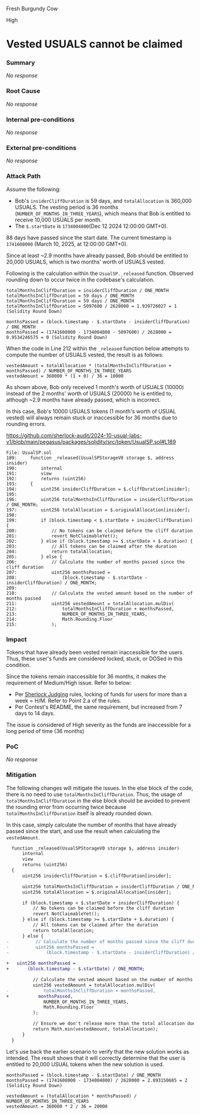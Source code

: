 Fresh Burgundy Cow

High

# Vested USUALS cannot be claimed

### Summary

_No response_

### Root Cause

_No response_

### Internal pre-conditions

_No response_

### External pre-conditions

_No response_

### Attack Path

Assume the following:

- Bob's `insiderCliffDuration` is 59 days, and `totalAllocation` is 360,000 USUALS. The vesting period is 36 months (`NUMBER_OF_MONTHS_IN_THREE_YEARS`), which means that Bob is entitled to receive 10,000 USUALS per month.
- The `$.startDate` is `1734004800`(Dec 12 2024 12:00:00 GMT+0).

88 days have passed since the start date. The current timestamp is `1741608000` (March 10, 2025, at 12:00:00 GMT+0). 

Since at least ~2.9 months have already passed, Bob should be entitled to 20,000 USUALS, which is two months' worth of USUALS vested. 

Following is the calculation within the `UsualSP._released` function. Observed rounding down to occur twice in the codebase's calculation.

```solidity
totalMonthsInCliffDuration = insiderCliffDuration / ONE_MONTH
totalMonthsInCliffDuration = 59 days / ONE_MONTH
totalMonthsInCliffDuration = 59 days / ONE_MONTH
totalMonthsInCliffDuration = 5097600 / 2628000 = 1.939726027 = 1 (Solidity Round Down)

monthsPassed = (block.timestamp - $.startDate - insiderCliffDuration) / ONE_MONTH
monthsPassed = (1741608000 - 1734004800 - 5097600) / 2628000 = 0.9534246575 = 0 (Solidity Round Down)
```

When the code in Line 212 within the `_released` function below attempts to compute the number of USUALS vested, the result is as follows:

```solidity
vestedAmount = totalAllocation * (totalMonthsInCliffDuration + monthsPassed) / NUMBER_OF_MONTHS_IN_THREE_YEARS
vestedAmount = 360000 * (1 + 0) / 36 = 10000
```

As shown above, Bob only received 1 month's worth of USUALS (10000) instead of the 2 months' worth of USUALS (20000) he is entitled to, although ~2.9 months have already passed, which is incorrect.

In this case, Bob's 10000 USUALS tokens (1 month's worth of USUAL vested) will always remain stuck or inaccessible for 36 months due to rounding errors.

https://github.com/sherlock-audit/2024-10-usual-labs-v1/blob/main/pegasus/packages/solidity/src/token/UsualSP.sol#L189

```solidity
File: UsualSP.sol
189:     function _released(UsualSPStorageV0 storage $, address insider)
190:         internal
191:         view
192:         returns (uint256)
193:     {
194:         uint256 insiderCliffDuration = $.cliffDuration[insider];
195: 
196:         uint256 totalMonthsInCliffDuration = insiderCliffDuration / ONE_MONTH;
197:         uint256 totalAllocation = $.originalAllocation[insider];
198: 
199:         if (block.timestamp < $.startDate + insiderCliffDuration) {
200:             // No tokens can be claimed before the cliff duration
201:             revert NotClaimableYet();
202:         } else if (block.timestamp >= $.startDate + $.duration) {
203:             // All tokens can be claimed after the duration
204:             return totalAllocation;
205:         } else {
206:             // Calculate the number of months passed since the cliff duration
207:             uint256 monthsPassed =
208:                 (block.timestamp - $.startDate - insiderCliffDuration) / ONE_MONTH;
209: 
210:             // Calculate the vested amount based on the number of months passed
211:             uint256 vestedAmount = totalAllocation.mulDiv(
212:                 totalMonthsInCliffDuration + monthsPassed,
213:                 NUMBER_OF_MONTHS_IN_THREE_YEARS,
214:                 Math.Rounding.Floor
215:             );
```

### Impact

Tokens that have already been vested remain inaccessible for the users. Thus, these user's funds are considered locked, stuck, or DOSed in this condition.

Since the tokens remain inaccessible for 36 months, it makes the requirement of Medium/High issue. Refer to below:

- Per [Sherlock Judging](https://docs.sherlock.xyz/audits/real-time-judging/judging#iii.-sherlocks-standards) rules, locking of funds for users for more than a week = H/M. Refer to Point 2.a of the rules.
- Per Contest's README, the same requirement, but increased from 7 days to 14 days.

The issue is considered of High severity as the funds are inaccessible for a long period of time (36 months)

### PoC

_No response_

### Mitigation

The following changes will mitigate the issues. In the else block of the code, there is no need to use `totalMonthsInCliffDuration`. Thus, the usage of `totalMonthsInCliffDuration` in the else block should be avoided to prevent the rounding error from occurring twice because `totalMonthsInCliffDuration` itself is already rounded down.

In this case, simply calculate the number of months that have already passed since the start, and use the result when calculating the `vestedAmount`.


```diff
  function _released(UsualSPStorageV0 storage $, address insider)
      internal
      view
      returns (uint256)
  {
      uint256 insiderCliffDuration = $.cliffDuration[insider];

      uint256 totalMonthsInCliffDuration = insiderCliffDuration / ONE_MONTH;
      uint256 totalAllocation = $.originalAllocation[insider];

      if (block.timestamp < $.startDate + insiderCliffDuration) {
          // No tokens can be claimed before the cliff duration
          revert NotClaimableYet();
      } else if (block.timestamp >= $.startDate + $.duration) {
          // All tokens can be claimed after the duration
          return totalAllocation;
      } else {
-          // Calculate the number of months passed since the cliff duration
-          uint256 monthsPassed =
-              (block.timestamp - $.startDate - insiderCliffDuration) / ONE_MONTH;

+	uint256 monthsPassed =
+		(block.timestamp - $.startDate) / ONE_MONTH;

          // Calculate the vested amount based on the number of months passed
          uint256 vestedAmount = totalAllocation.mulDiv(
-             totalMonthsInCliffDuration + monthsPassed,
+			monthsPassed,
              NUMBER_OF_MONTHS_IN_THREE_YEARS,
              Math.Rounding.Floor
          );

          // Ensure we don't release more than the total allocation due to rounding
          return Math.min(vestedAmount, totalAllocation);
      }
  }
```

Let's use back the earlier scenario to verify that the new solution works as intended. The result shows that it will correctly determine that the user is entitled to 20,000 USUAL tokens when the new solution is used.

```solidity
monthsPassed = (block.timestamp - $.startDate) / ONE_MONTH
monthsPassed = (1741608000 - 1734004800) / 2628000 = 2.893150685 = 2 (Solidity Round Down)

vestedAmount = (totalAllocation * monthsPassed) / NUMBER_OF_MONTHS_IN_THREE_YEARS
vestedAmount = 360000 * 2 / 36 = 20000
```